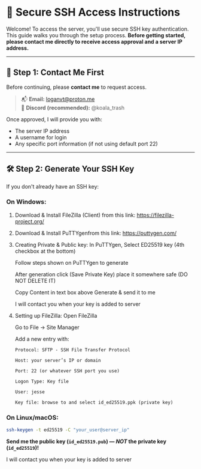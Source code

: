 # 🔐 Secure SSH Access Instructions

Welcome! To access the server, you'll use secure SSH key authentication. This guide walks you through the setup process. **Before getting started, please contact me directly to receive access approval and a server IP address.**

---

## 📩 Step 1: Contact Me First

Before continuing, please **contact me** to request access.

> 📬 **Email:** loganvt@proton.me  
> 📱 **Discord (recommended):** @koala_trash

Once approved, I will provide you with:
- The server IP address
- A username for login
- Any specific port information (if not using default port 22)

---

## 🛠️ Step 2: Generate Your SSH Key

If you don't already have an SSH key:

### On Windows:
1. Download & Install FileZilla (Client) from this link:
   https://filezilla-project.org/
   
2. Download & Install PuTTYgenfrom this link:
   https://puttygen.com/

3. Creating Private & Public key:
   In PuTTYgen, Select ED25519 key (4th checkbox at the bottom)
   
   Follow steps shown on PuTTYgen to generate
   
   After generation click (Save Private Key) place it somewhere safe (DO NOT DELETE IT)
   
   Copy Content in text box above Generate & send it to me
   
   I will contact you when your key is added to server

5.  Setting up FileZilla:
    Open FileZilla

    Go to File → Site Manager

    Add a new entry with:

        Protocol: SFTP - SSH File Transfer Protocol

        Host: your server’s IP or domain

        Port: 22 (or whatever SSH port you use)

        Logon Type: Key file

        User: jesse

        Key file: browse to and select id_ed25519.ppk (private key)
   
### On Linux/macOS:

```bash
ssh-keygen -t ed25519 -C "your_user@server_ip"
```

**Send me the public key (`id_ed25519.pub`) — _NOT_ the private key (`id_ed25519`)!**

 I will contact you when your key is added to server
